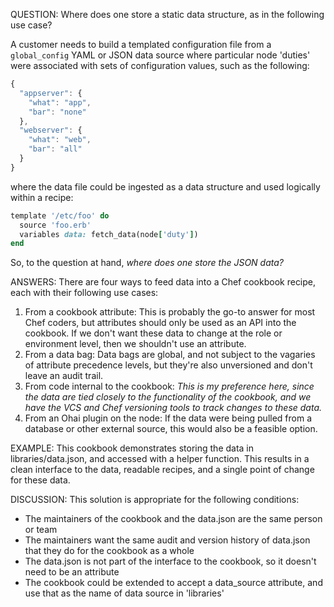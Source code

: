 QUESTION: Where does one store a static data structure, as in the following use case?

A customer needs to build a templated configuration file from a `global_config` YAML or JSON data source where particular node 'duties' were associated with sets of configuration values, such as the following:

```javascript
{
  "appserver": {
    "what": "app",
    "bar": "none"
  },
  "webserver": {
    "what": "web",
    "bar": "all"
  }
}
```

where the data file could be ingested as a data structure and used logically within a recipe:

```ruby
template '/etc/foo' do
  source 'foo.erb'
  variables data: fetch_data(node['duty'])
end
```

So, to the question at hand, *where does one store the JSON data?*

ANSWERS: There are four ways to feed data into a Chef cookbook recipe, each with their following use cases:

1. From a cookbook attribute: This is probably the go-to answer for most Chef coders, but attributes should only be used as an API into the cookbook. If we don't want these data to change at the role or environment level, then we shouldn't use an attribute.
1. From a data bag: Data bags are global, and not subject to the vagaries of attribute precedence levels, but they're also unversioned and don't leave an audit trail.
1. From code internal to the cookbook: *This is my preference here, since the data are tied closely to the functionality of the cookbook, and we have the VCS and Chef versioning tools to track changes to these data.*
1. From an Ohai plugin on the node: If the data were being pulled from a database or other external source, this would also be a feasible option.

EXAMPLE: This cookbook demonstrates storing the data in libraries/data.json, and accessed with a helper function. This results in a clean interface to the data, readable recipes, and a single point of change for these data.

DISCUSSION: This solution is appropriate for the following conditions:
* The maintainers of the cookbook and the data.json are the same person or team
* The maintainers want the same audit and version history of data.json that they do for the cookbook as a whole
* The data.json is not part of the interface to the cookbook, so it doesn't need to be an attribute
* The cookbook could be extended to accept a data_source attribute, and use that as the name of data source in 'libraries'
